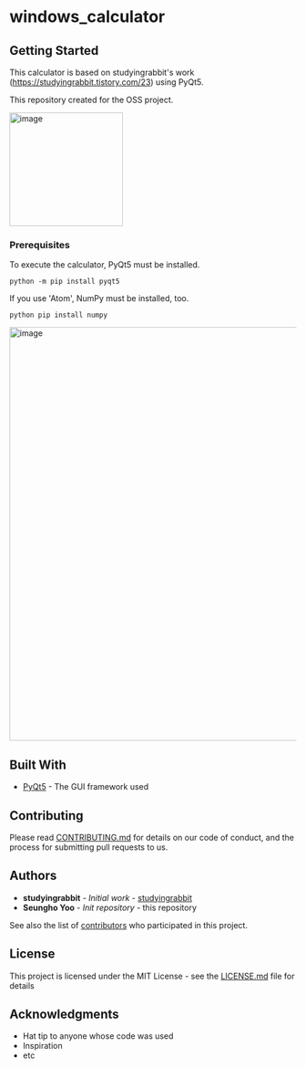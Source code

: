 # windows_calculator

## Getting Started

This calculator is based on studyingrabbit's work (https://studyingrabbit.tistory.com/23) using PyQt5.

This repository created for the OSS project.


<img width="199" alt="image" src="https://user-images.githubusercontent.com/117428920/205240119-5c8e081a-8c25-4dbf-b79d-665cf3427dfd.png">


### Prerequisites

To execute the calculator, PyQt5 must be installed.

```
python -m pip install pyqt5
```

If you use 'Atom', NumPy must be installed, too.
```
python pip install numpy
```
<img width="725" alt="image" src="https://user-images.githubusercontent.com/117428920/204777551-c31c399a-621b-49a2-b9b7-ba059ad56f91.png">

## Built With

* [PyQt5](https://pypi.org/project/PyQt5/) - The GUI framework used

## Contributing

Please read [CONTRIBUTING.md](https://github.com/shyoo17/gui_calculator/blob/main/CONTRIBUTING.md) for details on our code of conduct, and the process for submitting pull requests to us.

## Authors

* **studyingrabbit** - *Initial work* - [studyingrabbit](https://studyingrabbit.tistory.com/)
* **Seungho Yoo** - *Init repository* - this repository

See also the list of [contributors](https://github.com/shyoo17/gui_calculator/blob/main/CONTRIBUTORS.md) who participated in this project.

## License

This project is licensed under the MIT License - see the [LICENSE.md](LICENSE.md) file for details

## Acknowledgments

* Hat tip to anyone whose code was used
* Inspiration
* etc
